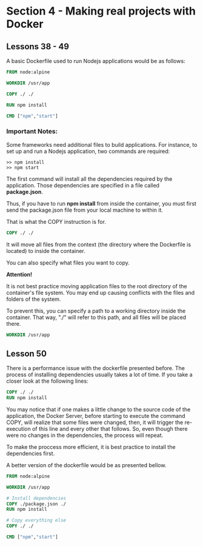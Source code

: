 # **Section 4 - Making real projects with Docker**

## **Lessons 38 - 49**

A basic Dockerfile used to run Nodejs applications would be as follows:

```Dockerfile
FROM node:alpine

WORKDIR /usr/app 

COPY ./ ./

RUN npm install

CMD ["npm","start"]
```

### Important Notes:


Some frameworks need additional files to build applications. For instance, to set up and run a Nodejs application, two commands are required:
  
```
>> npm install
>> npm start
```
    
The first command will install all the dependencies required by the application. Those dependencies are specified in a file called **package.json**.

Thus, if you have to run **npm install** from inside the container, you must first send the package.json file from your local machine to within it.

That is what the COPY instruction is for.

```Dockerfile
COPY ./ ./
```

It will move all files from the context (the directory where the Dockerfile is located) to inside the container.

You can also specify what files you want to copy.

**Attention!**

It is not best practice moving application files to the root directory of the container's file system. You may end up causing conflicts with the files and folders of the system.

To prevent this, you can specify a path to a working directory inside the container. That way, "./" will refer to this path, and all files will be placed there. 

```Dockerfile
WORKDIR /usr/app
```

## **Lesson 50**

There is a performance issue with the dockerfile presented before.
The process of installing dependencies usually takes a lot of time. If you take a closer look at the following lines:

``` Dockerfile
COPY ./ ./
RUN npm install
```

You may notice that if one makes a little change to the source code of the application, the Docker Server, before starting to execute the command COPY, will realize that some files were changed, then, it will trigger the re-execution of this line and every other that follows. So, even though there were no changes in the dependencies, the process will repeat.

To make the proccess more efficient, it is best practice to install the dependencies first.

A better version of the dockerfile would be as presented bellow.

```Dockerfile
FROM node:alpine

WORKDIR /usr/app 

# Install dependencies
COPY ./package.json ./
RUN npm install

# Copy everything else
COPY ./ ./

CMD ["npm","start"]
```